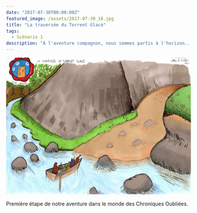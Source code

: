 ```yaml
---
date: "2017-07-30T00:00:00Z"
featured_image: /assets/2017-07-30_18.jpg
title: "La traversée du Torrent Glacé"
tags:
  - Scénario 1
description: "À l'aventure compagnon, nous sommes partis à l'horizon..."
---
```


![Dessin](../../assets/2017-07-30_18.jpg)

Première étape de notre aventure dans le monde des Chroniques Oubliées.

